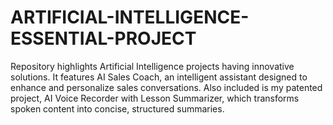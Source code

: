 # ARTIFICIAL-INTELLIGENCE-ESSENTIAL-PROJECT
Repository highlights Artificial Intelligence projects  having innovative solutions. It features AI Sales Coach, an intelligent assistant designed to enhance and personalize sales conversations. Also included is my patented project, AI Voice Recorder with Lesson Summarizer, which transforms spoken content into concise, structured summaries.
